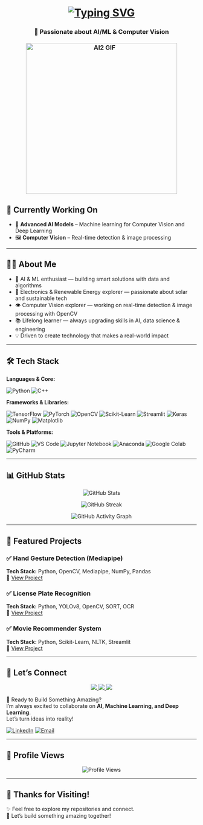 # <h1 align="center"> [![Typing SVG](https://readme-typing-svg.demolab.com?font=Fira+Code&weight=500&size=32&pause=1000&color=00CCFF&center=true&vCenter=true&width=435&lines=Hi%2C+I+am+Manaal+Khan;AI%2FML+Enthusiast;Deep+Learning;Computer+Vision)](https://git.io/typing-svg)

<h3 align="center"> 🤖 Passionate about AI/ML & Computer Vision <br><br>


<img src="ai2.gif" alt="AI2 GIF" width="400"/>


## 🔭 Currently Working On
- 🤖 **Advanced AI Models** – Machine learning for Computer Vision and Deep Learning 
- 🖼 **Computer Vision** – Real-time detection & image processing  

---

## 👨‍💻 About Me
- 🤖 AI & ML enthusiast — building smart solutions with data and algorithms
- 🔋 Electronics & Renewable Energy explorer — passionate about solar and sustainable tech
- 👁️ Computer Vision explorer — working on real-time detection & image processing with OpenCV   
- 📚 Lifelong learner — always upgrading skills in AI, data science & engineering  
- 💡 Driven to create technology that makes a real-world impact  

---

## 🛠️ Tech Stack  

**Languages & Core:**  

![Python](https://img.shields.io/badge/Python-3670A0?style=for-the-badge&logo=python&logoColor=ffdd54) ![C++](https://img.shields.io/badge/C++-00599C?style=for-the-badge&logo=cplusplus&logoColor=white)  

**Frameworks & Libraries:**  

![TensorFlow](https://img.shields.io/badge/TensorFlow-FF6F00?style=for-the-badge&logo=tensorflow&logoColor=white) ![PyTorch](https://img.shields.io/badge/PyTorch-EE4C2C?style=for-the-badge&logo=pytorch&logoColor=white) ![OpenCV](https://img.shields.io/badge/OpenCV-27338e?style=for-the-badge&logo=opencv&logoColor=white) ![Scikit-Learn](https://img.shields.io/badge/Scikit--Learn-F7931E?style=for-the-badge&logo=scikit-learn&logoColor=white) ![Streamlit](https://img.shields.io/badge/Streamlit-FF4B4B?style=for-the-badge&logo=streamlit&logoColor=white) ![Keras](https://img.shields.io/badge/Keras-D00000?style=for-the-badge&logo=keras&logoColor=white) ![NumPy](https://img.shields.io/badge/NumPy-013243?style=for-the-badge&logo=numpy&logoColor=white) ![Matplotlib](https://img.shields.io/badge/Matplotlib-11557c?style=for-the-badge&logo=plotly&logoColor=white) 

**Tools & Platforms:**  

![GitHub](https://img.shields.io/badge/GitHub-100000?style=for-the-badge&logo=github&logoColor=white) ![VS Code](https://img.shields.io/badge/VSCode-0078d7?style=for-the-badge&logo=visual-studio-code&logoColor=white) ![Jupyter Notebook](https://img.shields.io/badge/Jupyter%20Notebook-F37626?style=for-the-badge&logo=jupyter&logoColor=white) ![Anaconda](https://img.shields.io/badge/Anaconda-44A833?style=for-the-badge&logo=anaconda&logoColor=white) ![Google Colab](https://img.shields.io/badge/Google%20Colab-F9AB00?style=for-the-badge&logo=googlecolab&logoColor=white) ![PyCharm](https://img.shields.io/badge/PyCharm-000000?style=for-the-badge&logo=pycharm&logoColor=white)


---

## 📊 GitHub Stats  

<p align="center">
  <img src="https://github-readme-stats.vercel.app/api?username=kmanaal&show_icons=true&theme=radical" alt="GitHub Stats" />
</p>

<p align="center">
  <img src="https://streak-stats.demolab.com?user=kmanaal&theme=radical&border_radius=5" alt="GitHub Streak" />
</p>

<p align="center">
  <img src="https://github-readme-activity-graph.vercel.app/graph?username=kmanaal&theme=react-dark" alt="GitHub Activity Graph" />
</p>

---

## 🚀 Featured Projects  

### ✅ Hand Gesture Detection (Mediapipe)  
**Tech Stack:** Python, OpenCV, Mediapipe, NumPy, Pandas  
🔗 [View Project](https://github.com/Kmanaal/hand-gesture-detection)  

### ✅ License Plate Recognition  
**Tech Stack:** Python, YOLOv8, OpenCV, SORT, OCR  
🔗 [View Project](https://github.com/Kmanaal/license-plate-recognition)  

### ✅ Movie Recommender System  
**Tech Stack:** Python, Scikit-Learn, NLTK, Streamlit  
🔗 [View Project](https://github.com/Kmanaal/movie-recommender)  

---

## 🤝 Let’s Connect  

<p align="center">
  <a href="mailto:kmanaal2070@gmail.com">
    <img src="https://img.shields.io/badge/Gmail-D14836?style=for-the-badge&logo=gmail&logoColor=white" />
  </a>
  <a href="https://www.linkedin.com/in/manaal-khan-b2b068253/">
    <img src="https://img.shields.io/badge/LinkedIn-0077B5?style=for-the-badge&logo=linkedin&logoColor=white" />
  </a>
  <a href="https://github.com/Kmanaal">
    <img src="https://img.shields.io/badge/GitHub-100000?style=for-the-badge&logo=github&logoColor=white" />
  </a>

💬 Ready to Build Something Amazing?  
I’m always excited to collaborate on **AI, Machine Learning, and Deep Learning**.  
Let’s turn ideas into reality!  

[![LinkedIn](https://img.shields.io/badge/LinkedIn-Connect-blue?style=for-the-badge&logo=linkedin)](https://www.linkedin.com/in/manaal-khan-b2b068253/) [![Email](https://img.shields.io/badge/Email-ContactMe-red?style=for-the-badge&logo=gmail)](mailto:kmanaal2070@gmail.com)  

---

## 👀 Profile Views  

<p align="center">
  <img src="https://komarev.com/ghpvc/?username=Kmanaal&color=blue" alt="Profile Views" />
</p>

---

## 🙏 Thanks for Visiting!  

✨ Feel free to explore my repositories and connect.  
🚀 Let’s build something amazing together!  
